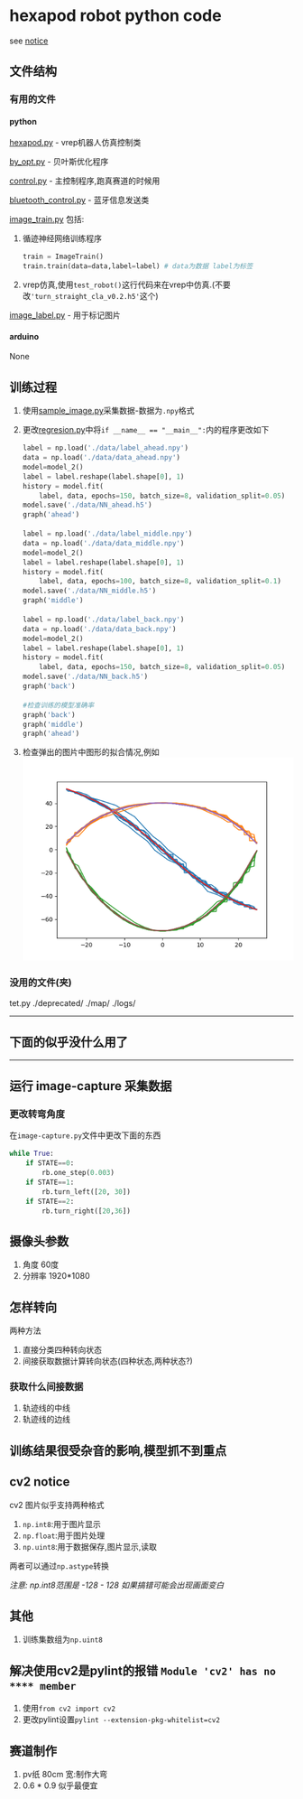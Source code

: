 # hexapod robot python code

see [notice](./NOTICE.md)

## 文件结构

### 有用的文件

#### python

[hexapod.py](./hexapod.py) - vrep机器人仿真控制类

[by_opt.py](.by_opt.py) - 贝叶斯优化程序

[control.py](./control.py) - 主控制程序,跑真赛道的时候用

[bluetooth_control.py](./bluetooth_control.py) - 蓝牙信息发送类

[image_train.py](./image_train.py) 包括:

1. 循迹神经网络训练程序

    ```python
    train = ImageTrain()
    train.train(data=data,label=label) # data为数据 label为标签
    ```

2. vrep仿真,使用`test_robot()`这行代码来在vrep中仿真.(不要改`'turn_straight_cla_v0.2.h5'`这个)

[image_label.py](./image_label.py) - 用于标记图片

#### arduino

None

## 训练过程

1. 使用[sample_image.py](./sample-data.py)采集数据-数据为`.npy`格式
2. 更改[regresion.py](./regression.py)中将`if __name__ == "__main__":`内的程序更改如下

    ```python
    label = np.load('./data/label_ahead.npy')
    data = np.load('./data/data_ahead.npy')
    model=model_2()
    label = label.reshape(label.shape[0], 1)
    history = model.fit(
        label, data, epochs=150, batch_size=8, validation_split=0.05)
    model.save('./data/NN_ahead.h5')
    graph('ahead')

    label = np.load('./data/label_middle.npy')
    data = np.load('./data/data_middle.npy')
    model=model_2()
    label = label.reshape(label.shape[0], 1)
    history = model.fit(
        label, data, epochs=100, batch_size=8, validation_split=0.1)
    model.save('./data/NN_middle.h5')
    graph('middle')

    label = np.load('./data/label_back.npy')
    data = np.load('./data/data_back.npy')
    model=model_2()
    label = label.reshape(label.shape[0], 1)
    history = model.fit(
        label, data, epochs=150, batch_size=8, validation_split=0.05)
    model.save('./data/NN_back.h5')
    graph('back')

    #检查训练的模型准确率
    graph('back')
    graph('middle')
    graph('ahead')
    ```
3. 检查弹出的图片中图形的拟合情况,例如
    ![例子](./readme_image/Figure_b.png)

### 没用的文件(夹)

tet.py
./deprecated/
./map/
./logs/
___

## 下面的似乎没什么用了

___

## 运行 image-capture 采集数据

### 更改转弯角度

在`image-capture.py`文件中更改下面的东西

``` python
while True:
    if STATE==0:
        rb.one_step(0.003)
    if STATE==1:
        rb.turn_left([20, 30])
    if STATE==2:
        rb.turn_right([20,36])
```

## 摄像头参数

1. 角度 60度
2. 分辨率 1920*1080

## 怎样转向

两种方法

1. 直接分类四种转向状态
2. 间接获取数据计算转向状态(四种状态,两种状态?)

### 获取什么间接数据

1. 轨迹线的中线
2. 轨迹线的边线

## 训练结果很受杂音的影响,模型抓不到重点

## cv2 notice

cv2 图片似乎支持两种格式

1. `np.int8`:用于图片显示
2. `np.float`:用于图片处理
3. `np.uint8`:用于数据保存,图片显示,读取

两者可以通过`np.astype`转换

*注意: np.int8范围是 -128 - 128 如果搞错可能会出现画面变白*

## 其他

1. 训练集数组为`np.uint8`

## 解决使用cv2是pylint的报错  `Module 'cv2' has no **** member`

1. 使用`from cv2 import cv2`
2. 更改pylint设置`pylint --extension-pkg-whitelist=cv2`

## 赛道制作

1. pv纸 80cm 宽:制作大弯
2. 0.6 * 0.9 似乎最便宜
